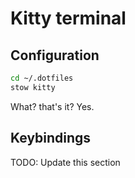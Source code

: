 # Kitty terminal

## Configuration

```bash
cd ~/.dotfiles
stow kitty
```

What? that's it? Yes.

## Keybindings

TODO: Update this section 
